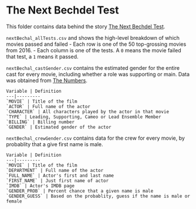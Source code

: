 # The Next Bechdel Test

This folder contains data behind the story [The Next Bechdel Test](https://projects.fivethirtyeight.com/next-bechdel/).

`nextBechal_allTests.csv` and shows the high-level breakdown of which movies passed and failed
    - Each row is one of the 50 top-grossing movies from 2016.
    - Each column is one of the tests. A `0` means the movie failed that test, a `1` means it passed.

`nextBechal_castGender.csv` contains the estimated gender for the entire cast for every movie, including whether a role was supporting or main. Data was obtained from [The Numbers](http://the-numbers.com).

	Variable | Definition
	---|---------
	`MOVIE` | Title of the film
	`ACTOR` | Full name of the actor
	`CHARACTER` | All characters played by the actor in that movie
	`TYPE` | Leading, Supporting, Cameo or Lead Ensemble Member
	`BILLING` | Billing number
	`GENDER` | Estimated gender of the actor


`nextBechal_crewGender.csv` contains data for the crew for every movie, by probablity that a give first name is male.

	Variable | Definition
	---|---------
	`MOVIE` | Title of the film
	`DEPARTMENT` | Full name of the actor
	`FULL_NAME` | Actor's first and last name
	`FIRST_NAME` | Just first name of actor
	`IMDB` | Actor's IMDB page
	`GENDER_PROB` | Percent chance that a given name is male
	`GENDER_GUESS` | Based on the probablity, guess if the name is male or female